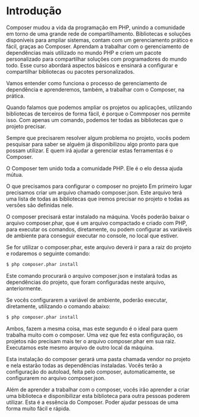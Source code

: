 # Introdução
Composer mudou a vida da programação em PHP, unindo a comunidade em torno de uma grande rede de compartilhamento. Bibliotecas e soluções disponíveis para ampliar sistemas, contam com um gerenciamento prático e fácil, graças ao Composer. Aprendam a trabalhar com o gerenciamento de dependências mais utilizado no mundo PHP e criem um pacote personalizado para compartilhar soluções com programadores do mundo todo. Esse curso abordará aspectos básicos e ensinará a configurar e compartilhar bibliotecas ou pacotes personalizados.

Vamos entender como funciona o processo de gerenciamento de dependência e aprenderemos, também, a trabalhar com o Composer, na prática.

Quando falamos que podemos ampliar os projetos ou aplicações, utilizando bibliotecas de terceiros de forma fácil, é porque o Commposer nos permite isso. Com apenas um comando, podemos ter todas as bibliotecas que o projeto precisar.

Sempre que precisarem resolver algum problema no projeto, vocês podem pesquisar para saber se alguém já disponibilizou algo pronto para que possam utilizar. E quem irá ajudar a gerenciar estas ferramentas é o Composer.

O Composer tem unido toda a comunidade PHP. Ele é o elo dessa ajuda mútua.

O que precisamos para configurar o composer no projeto
Em primeiro lugar precisamos criar um arquivo chamado composer.json. Este arquivo terá uma lista de todas as bibliotecas que iremos precisar no projeto e todas as versões são definidas nele.

O composer precisará estar instalado na máquina. Vocês poderão baixar o arquivo composer.phar, que é um arquivo compactado e criado com PHP, para executar os comandos, diretamente, ou podem configurar as variáveis de ambiente para conseguir executar no console, no local que estiver.

Se for utilizar o composer.phar, este arquivo deverá ir para a raiz do projeto e rodaremos o seguinte comando:

```sh
$ php composer.phar install
```

Este comando procurará o arquivo composer.json e instalará todas as dependências do projeto, que foram configuradas neste arquivo, anteriormente.

Se vocês configurarem a variável de ambiente, poderão executar, diretamente, utilizando o comando abaixo:

```sh
$ php composer.phar install
```

Ambos, fazem a mesma coisa, mas este segundo é o ideal para quem trabalha muito com o composer. Uma vez que fez esta configuração, os projetos não precisam mais ter o arquivo composer.phar em sua raiz. Executamos este mesmo arquivo de outro local da máquina.

Esta instalação do composer gerará uma pasta chamada vendor no projeto e nela estarão todas as dependências instaladas. Vocês terão a configuração do autoload, feita pelo composer, automaticamente, se configurarem no arquivo composer.json.

Além de aprender a trabalhar com o composer, vocês irão aprender a criar uma biblioteca e disponibilizar esta biblioteca para outra pessoas poderem utilizar. Esta é a essência do Composer. Poder ajudar pessoas de uma forma muito fácil e rápida.